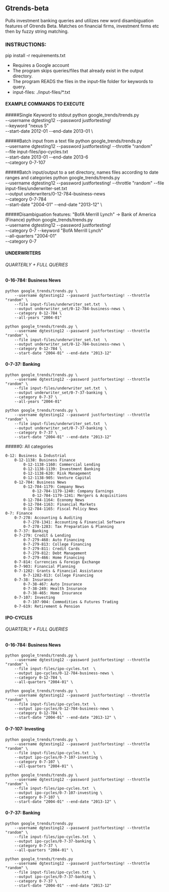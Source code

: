 
## Gtrends-beta

Pulls investment banking queries and utilizes new word disambiguation features of Gtrends Beta.
Matches on financial firms, investment firms etc then by fuzzy string matching.

### INSTRUCTIONS:
pip install -r requirements.txt
- Requires a Google account
- The program skips queries/files that already exist in the output directory.
- The program READS the files in the input-file folder for keywords to query.
- input-files: ./input-files/*.txt


#### EXAMPLE COMMANDS TO EXECUTE
#####Single Keyword to stdout
    python google_trends/trends.py \
        --username dgtesting12 --password justfortesting! \
        --keyword "nexus 5"  \
        --start-date 2012-01 --end-date 2013-01 \

#####Batch input from a text file
    python google_trends/trends.py \
        --username dgtesting12 --password justfortesting! --throttle "random" \
        --file input-files/ipo-cycles.txt  \
        --start-date 2013-01 --end-date 2013-6 \
        --category 0-7-107

#####Batch input/output to a set directory, names files according to date ranges and categories
    python google_trends/trends.py \
        --username dgtesting12 --password justfortesting! --throttle "random"
        --file input-files/underwriter-set.txt  \
        --output underwriters/0-12-784-business-news \
        --category 0-7-784 \
        --start-date "2004-01" --end-date "2013-12" \

#####Disambiguation features: "BofA Merrill Lynch" -> Bank of America (Finance)
    python google_trends/trends.py \
        --username dgtesting12 --password justfortesting! \
        --category 0-7
        --keyword "BofA Merrill Lynch" \
        --all-quarters "2004-01"   \
        --category 0-7






#### UNDERWRITERS
###### QUARTERLY + FULL QUERIES

#### 0-16-784: Business News
    python google_trends/trends.py \
        --username dgtesting12 --password justfortesting! --throttle "random" \
        --file input-files/underwriter_set.txt  \
        --output underwriter_set/0-12-784-business-news \
        --category 0-12-784 \
        --all-years "2004-01"

    python google_trends/trends.py \
        --username dgtesting12 --password justfortesting! --throttle "random" \
        --file input-files/underwriter_set.txt  \
        --output underwriter_set/0-12-784-business-news \
        --category 0-12-784 \
        --start-date "2004-01" --end-date "2013-12"


#### 0-7-37: Banking
    python google_trends/trends.py \
        --username dgtesting12 --password justfortesting! --throttle "random" \
        --file input-files/underwriter_set.txt  \
        --output underwriter_set/0-7-37-banking \
        --category 0-7-37 \
        --all-years "2004-01"

    python google_trends/trends.py \
        --username dgtesting12 --password justfortesting! --throttle "random" \
        --file input-files/underwriter_set.txt  \
        --output underwriter_set/0-7-37-banking \
        --category 0-7-37 \
        --start-date "2004-01" --end-date "2013-12"









#####0: All categories

    0-12: Business & Industrial
        0-12-1138: Business Finance
            0-12-1138-1160: Commercial Lending
            0-12-1138-1139: Investment Banking
            0-12-1138-620: Risk Management
            0-12-1138-905: Venture Capital
        0-12-784: Business News
            0-12-784-1179: Company News
                0-12-784-1179-1240: Company Earnings
                0-12-784-1179-1241: Mergers & Acquisitions
            0-12-784-1164: Economy News
            0-12-784-1163: Financial Markets
            0-12-784-1165: Fiscal Policy News
    0-7: Finance
        0-7-278: Accounting & Auditing
            0-7-278-1341: Accounting & Financial Software
            0-7-278-1283: Tax Preparation & Planning
        0-7-37: Banking
        0-7-279: Credit & Lending
            0-7-279-468: Auto Financing
            0-7-279-813: College Financing
            0-7-279-811: Credit Cards
            0-7-279-812: Debt Management
            0-7-279-466: Home Financing
        0-7-814: Currencies & Foreign Exchange
        0-7-903: Financial Planning
        0-7-1282: Grants & Financial Assistance
            0-7-1282-813: College Financing
        0-7-38: Insurance
            0-7-38-467: Auto Insurance
            0-7-38-249: Health Insurance
            0-7-38-465: Home Insurance
        0-7-107: Investing
            0-7-107-904: Commodities & Futures Trading
        0-7-619: Retirement & Pension








#### IPO-CYCLES
###### QUARTERLY + FULL QUERIES

#### 0-16-784: Business News
    python google_trends/trends.py \
        --username dgtesting12 --password justfortesting! --throttle "random" \
        --file input-files/ipo-cycles.txt  \
        --output ipo-cycles/0-12-784-business-news \
        --category 0-12-784 \
        --all-quarters "2004-01" \

    python google_trends/trends.py \
        --username dgtesting12 --password justfortesting! --throttle "random" \
        --file input-files/ipo-cycles.txt  \
        --output ipo-cycles/0-12-784-business-news \
        --category 0-12-784 \
        --start-date "2004-01" --end-date "2013-12" \

#### 0-7-107: Investing
    python google_trends/trends.py \
        --username dgtesting12 --password justfortesting! --throttle "random" \
        --file input-files/ipo-cycles.txt  \
        --output ipo-cycles/0-7-107-investing \
        --category 0-7-107 \
        --all-quarters "2004-01" \

    python google_trends/trends.py \
        --username dgtesting12 --password justfortesting! --throttle "random" \
        --file input-files/ipo-cycles.txt  \
        --output ipo-cycles/0-7-107-investing \
        --category 0-7-107 \
        --start-date "2004-01" --end-date "2013-12" \

#### 0-7-37: Banking
    python google_trends/trends.py
        --username dgtesting12 --password justfortesting! --throttle "random" \
        --file input-files/ipo-cycles.txt  \
        --output ipo-cycles/0-7-37-banking \
        --category 0-7-37 \
        --all-quarters "2004-01" \

    python google_trends/trends.py
        --username dgtesting12 --password justfortesting! --throttle "random" \
        --file input-files/ipo-cycles.txt  \
        --output ipo-cycles/0-7-37-banking \
        --category 0-7-37 \
        --start-date "2004-01" --end-date "2013-12"
